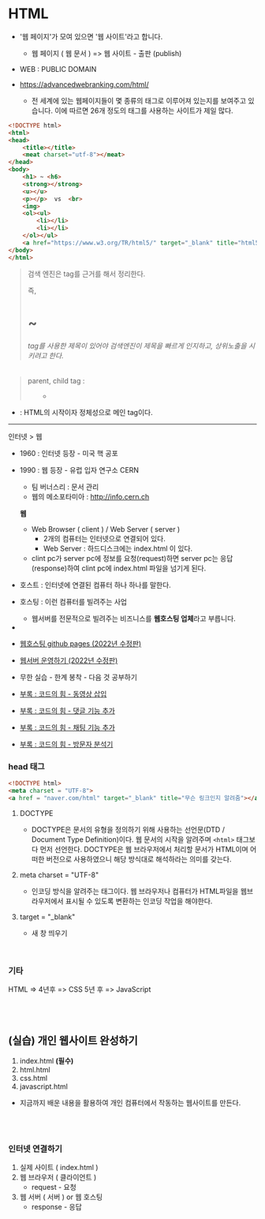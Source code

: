 # HTML

* '웹 페이지'가 모여 있으면 '웹 사이트'라고 합니다.
  * 웹 페이지 ( 웹 문서 ) => 웹 사이트 - 출판 (publish)

* WEB : PUBLIC DOMAIN
* https://advancedwebranking.com/html/
  * 전 세계에 있는 웹페이지들이 몇 종류의 태그로 이루어져 있는지를 보여주고 있습니다.
    이에 따르면 26개 정도의 태그를 사용하는 사이트가 제일 많다.

```html
<!DOCTYPE html>
<html>
<head>
	<title></title>    
    <meat charset="utf-8"></meat>
</head>
<body>
	<h1> ~ <h6>
	<strong></strong>    
	<u></u>
	<p></p>  vs  <br>
	<img>
	<ol><ul>    
		<li></li>
		<li></li>    
	</ol></ul>
    <a href="https://www.w3.org/TR/html5/" target="_blank" title="html5 specification">
</body>
</html>
```

> 검색 엔진은 tag를 근거를 해서 정리한다.
>
> 즉, <h1> ~ <h6> tag를 사용한 제목이 있어야 검색엔진이 제목을 빠르게 인지하고, 상위노출을 시키려고 한다.

> parent, child tag : <ol><ul><li>

* <a> : HTML의 시작이자 정체성으로 메인 tag이다.





---



인터넷 > 웹

* 1960 : 인터넷 등장 - 미국 핵 공포

* 1990 : 웹 등장 - 유럽 입자 연구소 CERN
  * 팀 버너스리 : 문서 관리
  * 웹의 메소포타미아 : http://info.cern.ch
  
  
  
  
  
  **웹**
  
  * Web Browser ( client ) / Web Server ( server ) 
    * 2개의 컴퓨터는 인터넷으로 연결되어 있다.
    * Web Server : 하드디스크에는 index.html 이 있다.
  * clint pc가 server pc에 정보를 요청(request)하면
    server pc는 응답(response)하여 clint pc에 index.html 파일을 넘기게 된다.



* 호스트 : 인터넷에 연결된 컴퓨터 하나 하나를 말한다.
* 호스팅 : 이런 컴퓨터를 빌려주는 사업
  * 웹서버를 전문적으로 빌려주는 비즈니스를 **웹호스팅 업체**라고 부릅니다.
* 





* [웹호스팅 github pages (2022년 수정판)](https://opentutorials.org/course/3084/18891)
* [웹서버 운영하기 (2022년 수정판)](https://opentutorials.org/course/3084/31144)

* 무한 실습 - 한계 봉착 - 다음 것 공부하기
* [부록 : 코드의 힘 - 동영상 삽입](https://opentutorials.org/course/3084/18453)
* [부록 : 코드의 힘 - 댓글 기능 추가](https://opentutorials.org/course/3084/18594)
* [부록 : 코드의 힘 - 채팅 기능 추가](https://opentutorials.org/course/3084/18597)
* [부록 : 코드의 힘 - 방문자 분석기](https://opentutorials.org/course/3084/18899)



### head 태그

```html
<!DOCTYPE html>
<meta charset = "UTF-8">
<a href = "naver.com/html" target="_blank" title="무슨 링크인지 알려줌"></a>
```

1. DOCTYPE
   - DOCTYPE은 문서의 유형을 정의하기 위해 사용하는 선언문(DTD / Document Type Definition)이다. 웹 문서의 시작을 알려주며 `<html>` 태그보다 먼저 선언한다. DOCTYPE은 웹 브라우저에서 처리할 문서가 HTML이며 어떠한 버전으로 사용하였으니 해당 방식대로 해석하라는 의미를 갖는다.
2. meta charset = "UTF-8"
   * 인코딩 방식을 알려주는 태그이다. 
     웹 브라우저나 컴퓨터가 HTML파일을 웹브라우저에서 표시될 수 있도록 변환하는 인코딩 작업을 해야한다. 
   
3. target = "_blank"
   * 새 창 띄우기

<br>

### 기타

HTML => 4년후 => CSS
                5년 후 => JavaScript

<br>

<br>

## (실습) 개인 웹사이트 완성하기

1. index.html **(필수)**
2. html.html
3. css.html
4. javascript.html

* 지금까지 배운 내용을 활용하여 개인 컴퓨터에서 작동하는 웹사이트를 만든다.

<br>

<br>

### 인터넷 연결하기

1. 실제 사이트 ( index.html )
2. 웹 브라우저 ( 클라이언트 )
   - request - 요청
3. 웹 서버 ( 서버 ) or 웹 호스팅
   * response - 응답







